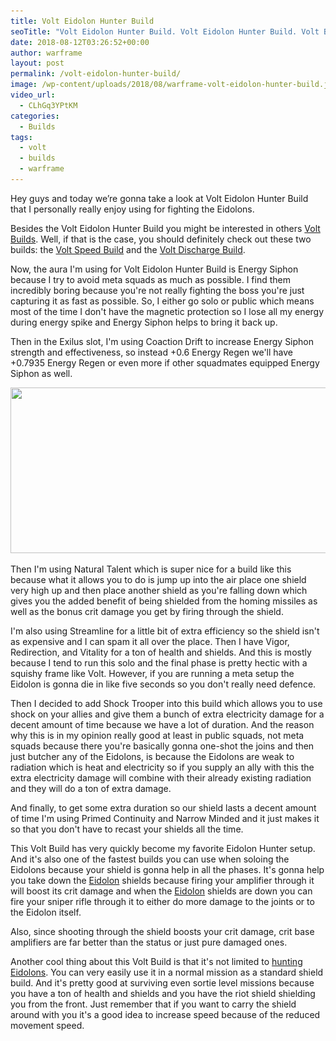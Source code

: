 ```yaml
---
title: Volt Eidolon Hunter Build
seoTitle: "Volt Eidolon Hunter Build. Volt Eidolon Hunter Build. Volt Build"
date: 2018-08-12T03:26:52+00:00
author: warframe
layout: post
permalink: /volt-eidolon-hunter-build/
image: /wp-content/uploads/2018/08/warframe-volt-eidolon-hunter-build.jpg
video_url:
  - CLhGq3YPtKM
categories:
  - Builds
tags:
  - volt
  - builds
  - warframe
---
```


Hey guys and today we’re gonna take a look at Volt Eidolon Hunter Build that I personally really enjoy using for fighting the Eidolons.<!--more-->

Besides the Volt Eidolon Hunter Build you might be interested in others [Volt Builds](/warframe-builds "Volt Builds"). Well, if that is the case, you should definitely check out these two builds: the [Volt Speed Build](/volt-speed-build/ "Volt Speed Build") and the [Volt Discharge Build](/volt-discharge-build/ "Volt Discharge Build").

Now, the aura I'm using for Volt Eidolon Hunter Build is Energy Siphon because I try to avoid meta squads as much as possible. I find them incredibly boring because you're not really fighting the boss you're just capturing it as fast as possible. So, I either go solo or public which means most of the time I don't have the magnetic protection so I lose all my energy during energy spike and Energy Siphon helps to bring it back up. 

Then in the Exilus slot, I'm using Coaction Drift to increase Energy Siphon strength and effectiveness, so instead +0.6 Energy Regen we'll have +0.7935 Energy Regen or even more if other squadmates equipped Energy Siphon as well. 

<img src='/wp-content/uploads/2018/08/warframe-volt-eidolon-hunter-4-forma-build.jpg' title='' alt='' width='750' height='265' class='alignnone size-large' srcset='/wp-content/uploads/2018/08/warframe-volt-eidolon-hunter-4-forma-build-1024x352.jpg 1024w, /wp-content/uploads/2018/08/warframe-volt-eidolon-hunter-4-forma-build-300x103.jpg 300w, /wp-content/uploads/2018/08/warframe-volt-eidolon-hunter-4-forma-build-768x264.jpg 768w, /wp-content/uploads/2018/08/warframe-volt-eidolon-hunter-4-forma-build.jpg 1573w' sizes='(max-width: 750px) 100vw, 750px'/>

Then I'm using Natural Talent which is super nice for a build like this because what it allows you to do is jump up into the air place one shield very high up and then place another shield as you're falling down which gives you the added benefit of being shielded from the homing missiles as well as the bonus crit damage you get by firing through the shield.

I'm also using Streamline for a little bit of extra efficiency so the shield isn't as expensive and I can spam it all over the place. Then I have Vigor, Redirection, and Vitality for a ton of health and shields. And this is mostly because I tend to run this solo and the final phase is pretty hectic with a squishy frame like Volt. However, if you are running a meta setup the Eidolon is gonna die in like five seconds so you don't really need defence.

Then I decided to add Shock Trooper into this build which allows you to use shock on your allies and give them a bunch of extra electricity damage for a decent amount of time because we have a lot of duration. And the reason why this is in my opinion really good at least in public squads, not meta squads because there you're basically gonna one-shot the joins and then just butcher any of the Eidolons, is because the Eidolons are weak to radiation which is heat and electricity so if you supply an ally with this the extra electricity damage will combine with their already existing radiation and they will do a ton of extra damage.

And finally, to get some extra duration so our shield lasts a decent amount of time I'm using Primed Continuity and Narrow Minded and it just makes it so that you don't have to recast your shields all the time.

This Volt Build has very quickly become my favorite Eidolon Hunter setup. And it's also one of the fastest builds you can use when soloing the Eidolons because your shield is gonna help in all the phases. It's gonna help you take down the [Eidolon](/how-kill-eidolon-teralyst-basics/ "How to kill an Eidolon Teralyst in Warframe") shields because firing your amplifier through it will boost its crit damage and when the [Eidolon](/eidolons-drop-arcane-enhancements/ "Eidolons Now Drop Arcane Enhancements") shields are down you can fire your sniper rifle through it to either do more damage to the joints or to the Eidolon itself.

Also, since shooting through the shield boosts your crit damage, crit base amplifiers are far better than the status or just pure damaged ones. 

Another cool thing about this Volt Build is that it's not limited to [hunting Eidolons](/spawn-defeat-gantulyst-hydrolyst/ "How To Spawn & Defeat New Eidolons"). You can very easily use it in a normal mission as a standard shield build. And it's pretty good at surviving even sortie level missions because you have a ton of health and shields and you have the riot shield shielding you from the front. Just remember that if you want to carry the shield around with you it's a good idea to increase speed because of the reduced movement speed.